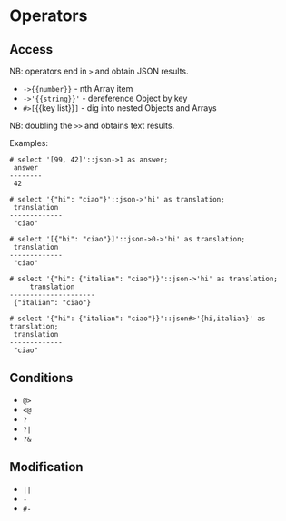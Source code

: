 # Operators

## Access

NB: operators end in `>` and obtain JSON results.

* `->{{number}}` - nth Array item
* `->'{{string}}'` - dereference Object by key
* `#>[`{{key list}}`]` - dig into nested Objects and Arrays

NB: doubling the `>>` and obtains text results.

Examples:

```psql
# select '[99, 42]'::json->1 as answer;
 answer
--------
 42

# select '{"hi": "ciao"}'::json->'hi' as translation;
 translation
-------------
 "ciao"

# select '[{"hi": "ciao"}]'::json->0->'hi' as translation;
 translation
-------------
 "ciao"

# select '{"hi": {"italian": "ciao"}}'::json->'hi' as translation;
     translation
---------------------
 {"italian": "ciao"}

# select '{"hi": {"italian": "ciao"}}'::json#>'{hi,italian}' as translation;
 translation
-------------
 "ciao"
```

## Conditions

* `@>`
* `<@`
* `?`
* `?|`
* `?&`

## Modification

* `||`
* `-`
* `#-`

